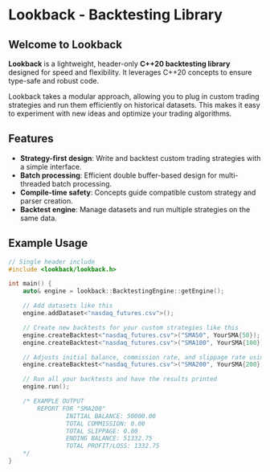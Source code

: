 # Lookback - Backtesting Library

## Welcome to Lookback

**Lookback** is a lightweight, header-only **C++20 backtesting library** designed for speed and flexibility. It leverages C++20 concepts 
to ensure type-safe and robust code.

Lookback takes a modular approach, allowing you to plug in custom trading strategies and run them efficiently on historical datasets.
This makes it easy to experiment with new ideas and optimize your trading algorithms.

## Features

- **Strategy-first design**: Write and backtest custom trading strategies with a simple interface.
- **Batch processing**: Efficient double buffer-based design for multi-threaded batch processing.
- **Compile-time safety**: Concepts guide compatible custom strategy and parser creation.
- **Backtest engine**: Manage datasets and run multiple strategies on the same data.

## Example Usage

```cpp
// Single header include
#include <lookback/lookback.h>

int main() {
    auto& engine = lookback::BacktestingEngine::getEngine();

    // Add datasets like this
    engine.addDataset<"nasdaq_futures.csv">();

    // Create new backtests for your custom strategies like this
    engine.createBacktest<"nasdaq_futures.csv">("SMA50", YourSMA{50});
    engine.createBacktest<"nasdaq_futures.csv">("SMA100", YourSMA{100});

    // Adjusts initial balance, commission rate, and slippage rate using a config object
    engine.createBacktest<"nasdaq_futures.csv">("SMA200", YourSMA{200}, {100'000, 0, 0});

    // Run all your backtests and have the results printed
    engine.run();

    /* EXAMPLE OUTPUT
        REPORT FOR "SMA200"
                INITIAL BALANCE: 50000.00
                TOTAL COMMISSION: 0.00
                TOTAL SLIPPAGE: 0.00
                ENDING BALANCE: 51332.75
                TOTAL PROFIT/LOSS: 1332.75
    */
}
```
